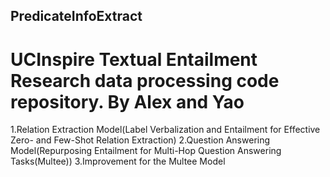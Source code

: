 ## PredicateInfoExtract

# UCInspire Textual Entailment Research data processing code repository. By Alex and Yao
1.Relation Extraction Model(Label Verbalization and Entailment for Effective Zero- and Few-Shot Relation Extraction)
2.Question Answering Model(Repurposing Entailment for Multi-Hop Question Answering Tasks(Multee))
3.Improvement for the Multee Model
